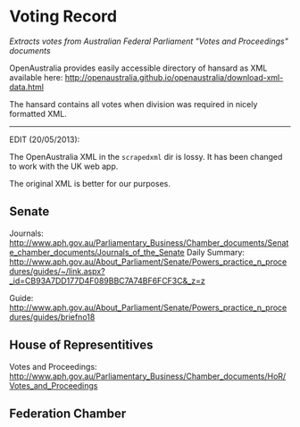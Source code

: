 # Voting Record

_Extracts votes from Australian Federal Parliament "Votes and Proceedings" documents_

OpenAustralia provides easily accessible directory of hansard as XML available here: http://openaustralia.github.io/openaustralia/download-xml-data.html

The hansard contains all votes when division was required in nicely formatted XML.

---

EDIT (20/05/2013):

The OpenAustralia XML in the `scrapedxml` dir is lossy. It has been changed to work with the UK web app.

The original XML is better for our purposes.

## Senate

Journals: http://www.aph.gov.au/Parliamentary_Business/Chamber_documents/Senate_chamber_documents/Journals_of_the_Senate
Daily Summary: http://www.aph.gov.au/About_Parliament/Senate/Powers_practice_n_procedures/guides/~/link.aspx?_id=CB93A7DD177D4F089BBC7A74BF6FCF3C&_z=z

Guide: http://www.aph.gov.au/About_Parliament/Senate/Powers_practice_n_procedures/guides/briefno18

## House of Representitives

Votes and Proceedings: http://www.aph.gov.au/Parliamentary_Business/Chamber_documents/HoR/Votes_and_Proceedings

## Federation Chamber
